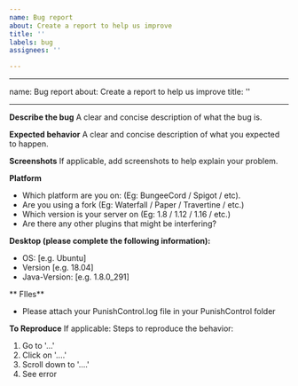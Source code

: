 ```yaml
---
name: Bug report
about: Create a report to help us improve
title: ''
labels: bug
assignees: ''

---
```


---
name: Bug report
about: Create a report to help us improve
title: ''

---

**Describe the bug**
A clear and concise description of what the bug is.

**Expected behavior**
A clear and concise description of what you expected to happen.

**Screenshots**
If applicable, add screenshots to help explain your problem.

**Platform**
- Which platform are you on: (Eg: BungeeCord / Spigot / etc).
- Are you using a fork (Eg: Waterfall / Paper / Travertine / etc.)
- Which version is your server on (Eg: 1.8 / 1.12 / 1.16 /  etc.)
- Are there any other plugins that might be interfering?

**Desktop (please complete the following information):**
 - OS: [e.g. Ubuntu]
 - Version [e.g. 18.04]
 - Java-Version: [e.g. 1.8.0_291] 

** FIles**
- Please attach your PunishControl.log file in your PunishControl folder

**To Reproduce**
If applicable:
Steps to reproduce the behavior:
1. Go to '...'
2. Click on '....'
3. Scroll down to '....'
4. See error
